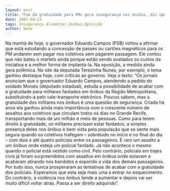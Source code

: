 ```yaml
---
layout: post
title: "Fim da gratuidade para PMs gera insegurança nos ônibus, diz oposição"
date: 2007-04-23
tags: Insegurança Alimentar,ônibus,Oposição
author: None
---
```

Na manhã de hoje, o governador Eduardo Campos (PSB) voltou a afirmar que está estudando a concessão de passes ou cartões magnéticos para os PM andarem sem pagar nos coletivos sem pagarem passagem. Ele contou que não bateu o martelo ainda porque estão sendo avaliados os custos da iniciativa e a melhor forma de implantá-la.
Na oposição, a medida ainda gera polêmica. No site da deputada Terezinha Nunes, por exemplo, o tema ganhou destaque hoje, com críticas ao governo. Veja o texto:
“Os jornais anunciam que o governador Eduardo Campos, atendendo a pedido do soldado Moisés (deputado estadual), estuda a possibilidade de acabar com a gratuidade para militares fardados em ônibus da Região Metropolitana, substituindo-a pelo vale-transporte eletrônico.
Poucos sabem, mas a gratuidade dos militares nos ônibus é uma questão de segurança. Criada há anos ela ganhou ainda mais importância com o crescente número de assaltos aos coletivos que circulam todos os dias no Grande Recife, transportando mais de um milhão e meio de pessoas. 
Como para terem direito à gratuidade, os militares precisam estar fardados, a simples presença deles nos ônibus é bem vista pela população que se sente mais segura quando os coletivos trafegam – sobretudo no início e no final do dia – com dois e até quatro policiais entre os passageiros.
É raro um assalto a um ônibus onde esteja um policial fardado. Já não acontece o mesmo quando o policial está vestido como civil. Pelo contrário, policiais em trajes civis já foram surpreendidos com assaltos em ônibus onde estavam e acabaram atirando nos bandidos e expondo a vida dos demais passageiros.
Por tudo isso, nunca prosperaram as tentativas de acabar com a gratuidade dos policiais. Esperamos que esta seja mais uma a entrar no esquecimento. Do contrário, a violência nos ônibus tende a aumentar e depois vai ser muito difícil voltar atrás. Passa a ser direito adquirido”. 